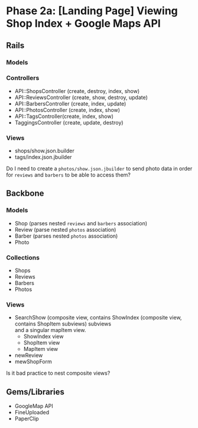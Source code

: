 # Phase 2a: [Landing Page] Viewing Shop Index + Google Maps API

## Rails
### Models

### Controllers
* API::ShopsController (create, destroy, index, show)
* API::ReviewsController (create, show, destroy, update)
* API::BarbersController (create, index, update)
* API::PhotosController (create, index, show)
* API::TagsController(create, index, show)
* TaggingsController (create, update, destroy)

### Views
* shops/show.json.builder
* tags/index.json.jbuilder

Do I need to create a `photos/show.json.jbuilder` to send photo data in order for `reviews` and `barbers` to be able to access them?

## Backbone
### Models
* Shop (parses nested `reviews` and `barbers` association)
* Review (parse nested `photos` association)
* Barber (parses nested `photos` association)
* Photo

### Collections
* Shops
* Reviews
* Barbers
* Photos

### Views
* SearchShow (composite view, contains ShowIndex (composite view, contains ShopItem subviews) subviews<br> and a singular mapItem view. 
  * ShowIndex view
  * ShopItem view
  * MapItem view
* newReview
* mewShopForm

Is it bad practice to nest composite views?


## Gems/Libraries
* GoogleMap API
* FineUploaded
* PaperClip
